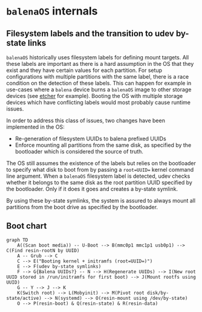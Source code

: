# `balenaOS` internals

## Filesystem labels and the transition to udev by-state links

`balenaOS` historically uses filesystem labels for defining mount targets. All these labels are important as there is a hard assumption in the OS that they exist and they have certain values for each partition. For setup configurations with multiple partitions with the same label, there is a race condition on the detection of these labels. This can happen for example in use-cases where a `balena` device burns a `balenaOS` image to other storage devices (see [etcher](https://www.balena.io/etcher/) for example). Booting the OS with multiple storage devices which have conflicting labels would most probably cause runtime issues.

In order to address this class of issues, two changes have been implemented in the OS:

* Re-generation of filesystem UUIDs to balena prefixed UUIDs
* Enforce mounting all partitions from the same disk, as specified by the bootloader which is considered the source of truth.

The OS still assumes the existence of the labels but relies on the bootloader to specify what disk to boot from by passing a `root=UUID=` kernel command line argument. When a `balenaOS` filesystem label is detected, udev checks whether it belongs to the same disk as the root partition UUID specified by the bootloader. Only if it does it goes and creates a by-state symlink.

By using these by-state symlinks, the system is assured to always mount all partitions from the boot drive as specified by the bootloader.

## Boot chart

```mermaid
graph TD
    A((Scan boot media)) -- U-Boot --> B(mmc0p1 mmc1p1 usb0p1) --> C(Find resin-rootN by UUID)
    A -- Grub --> C
    C --> E("Booting kernel + initramfs (root=UUID=)")
    E --> F(udev by-state symlinks)
    F --> G{Balena UUIDs?} -- N --> H(Regenerate UUIDs) --> I(New root UUID stored in /run/initramfs for first boot) --> J(Mount rootfs using UUID)
    G -- Y --> J --> K
    K(Switch root) --> L(Mobyinit) --> M(Pivot root disk/by-state/active) --> N(systemd) --> O(resin-mount using /dev/by-state)
    O --> P(resin-boot) & Q(resin-state) & R(resin-data)
```
